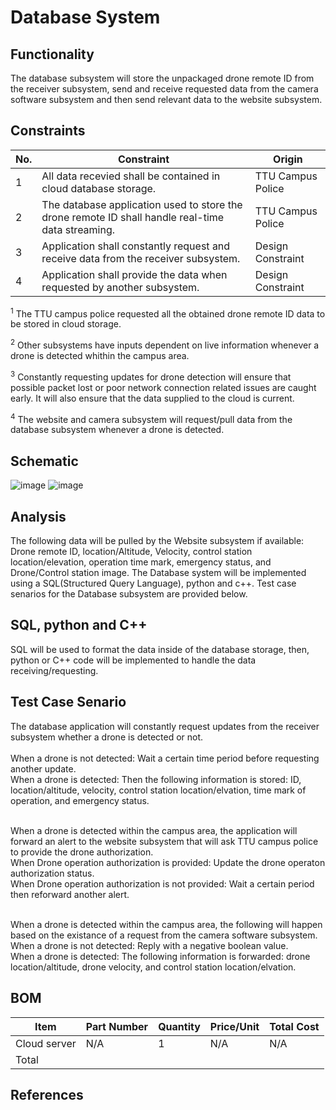 # Database System
## Functionality
The database subsystem will store the unpackaged drone remote ID from the receiver subsystem, send and receive requested data from the camera software subsystem and then send relevant data to the website subsystem.
## Constraints
| No.| Constraint | Origin |
| -- | --------- |--------|
|  1 | All data recevied shall be contained in cloud database storage. | TTU Campus Police |
|  2 | The database application used to store the drone remote ID shall handle real-time data streaming. | TTU Campus Police |    
|  3 | Application shall constantly request and receive data from the receiver subsystem. | Design Constraint |
|  4 | Application shall provide the data when requested by another subsystem. | Design Constraint |

<sup>1</sup> 
The TTU campus police requested all the obtained drone remote ID data to be stored in cloud storage.

<sup>2</sup> 
Other subsystems have inputs dependent on live information whenever a drone is detected whithin the campus area.

<sup>3</sup> 
Constantly requesting updates for drone detection will ensure that possible packet lost or poor network connection related issues are caught early. It will also ensure that the data supplied to the cloud is current. 

<sup>4</sup> 
The website and camera subsystem will request/pull data from the database subsystem whenever a drone is detected.

## Schematic
![image](https://github.com/mrnye42/Drone-Tracker-Project/assets/113947428/3ba8fc14-7e0f-4cbe-b26b-8a761d125e5b)
![image](https://github.com/mrnye42/Drone-Tracker-Project/assets/113947428/fab463f7-9778-4e9d-abe5-add71418a55c)

## Analysis
The following data will be pulled by the Website subsystem if available: Drone remote ID, location/Altitude, Velocity, control station location/elevation, operation time mark, emergency status, and Drone/Control station image. The Database system will be implemented using a SQL(Structured Query Language), python and c++. Test case senarios for the Database subsystem are provided below.

## SQL, python and C++
SQL will be used to format the data inside of the database storage, then, python or C++ code will be implemented to handle the data receiving/requesting.

## Test Case Senario
The database application will constantly request updates from the receiver subsystem whether a drone is detected or not.<br />  
When a drone is not detected: Wait a certain time period before requesting another update.<br /> 
When a drone is detected: Then the following information is stored: ID, location/altitude, velocity, control station location/elvation, time mark of operation, and emergency status.<br /><br />

When a drone is detected within the campus area, the application will forward an alert to the website subsystem that will ask TTU campus police to provide the drone authorization.<br />
When Drone operation authorization is provided: Update the drone operaton authorization status.<br /> 
When Drone operation authorization is not provided: Wait a certain period then reforward another alert.<br /><br />

When a drone is detected within the campus area, the following will happen based on the existance of a request from the camera software subsystem.<br />
When a drone is not detected: Reply with a negative boolean value.<br /> 
When a drone is detected: The following information is forwarded: drone location/altitude, drone velocity, and control station location/elvation.<br />

## BOM
| Item     | Part Number | Quantity | Price/Unit     | Total Cost |
| -------- | ------------| -------- |----------------|------------|
| Cloud server | N/A | 1 | N/A | N/A |
|Total     |             |          |                |            |

## References
[^1]: “ASTM F34111-22a,” Standard Specification for Remote ID and Tracking, https://cdn.standards.iteh.ai/samples/112830/71297057ac42432880a203654f213709/ASTM-F3411-22a.pdf (accessed Apr. 11, 2024). 
